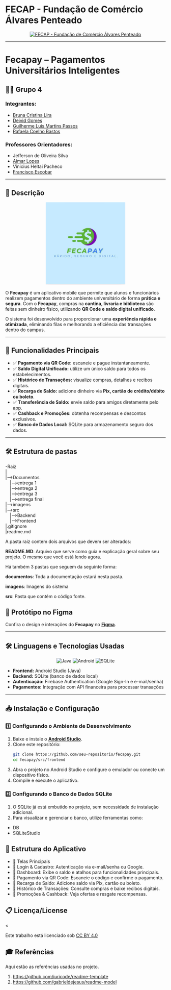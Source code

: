 # FECAP - Fundação de Comércio Álvares Penteado

<p align="center">
<a href="https://www.fecap.br/"><img src="https://encrypted-tbn0.gstatic.com/images?q=tbn:ANd9GcRhZPrRa89Kma0ZZogxm0pi-tCn_TLKeHGVxywp-LXAFGR3B1DPouAJYHgKZGV0XTEf4AE&usqp=CAU" alt="FECAP - Fundação de Comércio Álvares Penteado"></a>
</p>

---

# Fecapay – Pagamentos Universitários Inteligentes

## 👨‍💻 Grupo 4

### **Integrantes:**  
- [Bruna Cristina Lira](https://www.linkedin.com/in/brunacristinalira/)  
- [Deivid Gomes](https://www.linkedin.com/in/deivid-gomes09/)  
- [Guilherme Luis Martins Passos](https://www.linkedin.com/in/guilhermelmpassos/)  
- [Rafaela Coelho Bastos](https://www.linkedin.com/in/rafaela-coelho-bastos-7b8ba61b4/)  

### **Professores Orientadores:**  
- Jefferson de Oliveira Silva  
- [Aimar Lopes](https://www.linkedin.com/in/aimarlopes/)  
- Vinicius Heltai Pacheco  
- [Francisco Escobar](https://www.linkedin.com/in/francisco-escobar/)  

---

## 📖 Descrição

<p align="center">
<img src="Imagens/Logo FecaPay.jpeg" alt="FecaPay" width="250">
</p>

O **Fecapay** é um aplicativo mobile que permite que alunos e funcionários realizem pagamentos dentro do ambiente universitário de forma **prática e segura**. Com o **Fecapay**, compras na **cantina, livraria e biblioteca** são feitas sem dinheiro físico, utilizando **QR Code e saldo digital unificado**.

O sistema foi desenvolvido para proporcionar uma **experiência rápida e otimizada**, eliminando filas e melhorando a eficiência das transações dentro do campus.

---

## 🚀 Funcionalidades Principais

- ✅ **Pagamento via QR Code:** escaneie e pague instantaneamente.  
- ✅ **Saldo Digital Unificado:** utilize um único saldo para todos os estabelecimentos.  
- ✅ **Histórico de Transações:** visualize compras, detalhes e recibos digitais.  
- ✅ **Recarga de Saldo:** adicione dinheiro via **Pix, cartão de crédito/débito ou boleto**.  
- ✅ **Transferência de Saldo:** envie saldo para amigos diretamente pelo app.  
- ✅ **Cashback e Promoções:** obtenha recompensas e descontos exclusivos.  
- ✅ **Banco de Dados Local:** SQLite para armazenamento seguro dos dados.  

---

## 🛠 Estrutura de pastas

-Raiz<br>
|<br>
|-->Documentos<br>
  &emsp;|-->entrega 1<br>
  &emsp;|-->entrega 2<br>
  &emsp;|-->entrega 3<br>
  &emsp;|-->entrega final <br>
|-->imagens<br>
|-->src<br>
  &emsp;|-->Backend<br>
  &emsp;|-->Frontend<br>
|.gitignore<br>
|readme.md<br>

A pasta raiz contem dois arquivos que devem ser alterados:

<b>README.MD</b>: Arquivo que serve como guia e explicação geral sobre seu projeto. O mesmo que você está lendo agora.

Há também 3 pastas que seguem da seguinte forma:

<b>documentos</b>: Toda a documentação estará nesta pasta.

<b>imagens</b>: Imagens do sistema

<b>src</b>: Pasta que contém o código fonte.

## 🎨 Protótipo no Figma

Confira o design e interações do **Fecapay** no **[Figma](https://www.figma.com/design/uScZbkNU86u2QLtwCOo2dG/app?node-id=23-3&p=f&t=MyPZ2ZL0EhklhdKW-0)**.

---

## 🛠 Linguagens e Tecnologias Usadas

<p align="center">
  <img src="https://cdn.jsdelivr.net/gh/devicons/devicon/icons/java/java-original.svg" width="50" height="50" alt="Java"/>
  <img src="https://cdn.jsdelivr.net/gh/devicons/devicon/icons/android/android-original.svg" width="50" height="50" alt="Android"/>
  <img src="https://cdn.jsdelivr.net/gh/devicons/devicon/icons/sqlite/sqlite-original.svg" width="50" height="50" alt="SQLite"/>
</p>

- **Frontend:** Android Studio (Java)  
- **Backend:** SQLite (banco de dados local)  
- **Autenticação:** Firebase Authentication (Google Sign-In e e-mail/senha)  
- **Pagamentos:** Integração com API financeira para processar transações  

---

## 📥 Instalação e Configuração

### **1️⃣ Configurando o Ambiente de Desenvolvimento**

1. Baixe e instale o **[Android Studio](https://developer.android.com/studio)**.
2. Clone este repositório:
   ```bash
   git clone https://github.com/seu-repositorio/fecapay.git
   cd fecapay/src/frontend
3. Abra o projeto no Android Studio e configure o emulador ou conecte um dispositivo físico.
4. Compile e execute o aplicativo.

### **2️⃣ Configurando o Banco de Dados SQLite**
1. O SQLite já está embutido no projeto, sem necessidade de instalação adicional.
2. Para visualizar e gerenciar o banco, utilize ferramentas como:
 - DB
 - SQLiteStudio


## 📌 Estrutura do Aplicativo
- 📌 Telas Principais
- 📌 Login & Cadastro: Autenticação via e-mail/senha ou Google.
- 📌 Dashboard: Exibe o saldo e atalhos para funcionalidades principais.
- 📌 Pagamento via QR Code: Escaneie o código e confirme o pagamento.
- 📌 Recarga de Saldo: Adicione saldo via Pix, cartão ou boleto.
- 📌 Histórico de Transações: Consulte compras e baixe recibos digitais.
- 📌 Promoções & Cashback: Veja ofertas e resgate recompensas.


## 📋 Licença/License
<<p xmlns:cc="http://creativecommons.org/ns#" >Este trabalho está licenciado sob <a href="https://creativecommons.org/licenses/by/4.0/?ref=chooser-v1" target="_blank" rel="license noopener noreferrer" style="display:inline-block;">CC BY 4.0<img style="height:22px!important;margin-left:3px;vertical-align:text-bottom;" src="https://mirrors.creativecommons.org/presskit/icons/cc.svg?ref=chooser-v1" alt=""><img style="height:22px!important;margin-left:3px;vertical-align:text-bottom;" src="https://mirrors.creativecommons.org/presskit/icons/by.svg?ref=chooser-v1" alt=""></a></p>

## 🎓 Referências

Aqui estão as referências usadas no projeto.

1. <https://github.com/iuricode/readme-template>
2. <https://github.com/gabrieldejesus/readme-model>

